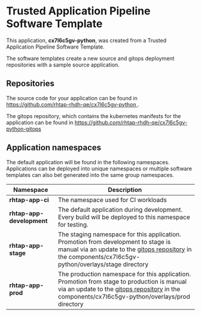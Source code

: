 # Trusted Application Pipeline Software Template

This application, **cx7l6c5gv-python**, was created from a Trusted Application Pipeline Software Template.

The software templates create a new source and gitops deployment repositories with a sample source application. 

## Repositories

The source code for your application can be found in [https://github.com/rhtap-rhdh-qe/cx7l6c5gv-python ](https://github.com/rhtap-rhdh-qe/cx7l6c5gv-python ).
 
The gitops repository, which contains the kubernetes manifests for the application can be found in 
[https://github.com/rhtap-rhdh-qe/cx7l6c5gv-python-gitops ](https://github.com/rhtap-rhdh-qe/cx7l6c5gv-python-gitops ) 

## Application namespaces 

The default application will be found in the following namespaces. Applications can be deployed into unique namespaces or multiple software templates can also bet generated into the same group namespaces.  

|  Namespace   |  Description   |  
| -------- | -------- |
| **rhtap-app-ci** | The namespace used for CI workloads |
| **rhtap-app-development** | The default application during development. Every build will be deployed to this namespace for testing. |
| **rhtap-app-stage** | The staging namespace for this application. Promotion from development to stage is manual via an update to the [gitops repository](https://github.com/rhtap-rhdh-qe/cx7l6c5gv-python-gitops ) in the components/cx7l6c5gv-python/overlays/stage directory |
| **rhtap-app-prod** | The production namespace for this application. Promotion from stage to production is manual via an update to the [gitops repository](https://github.com/rhtap-rhdh-qe/cx7l6c5gv-python-gitops ) in the components/cx7l6c5gv-python/overlays/prod directory |
